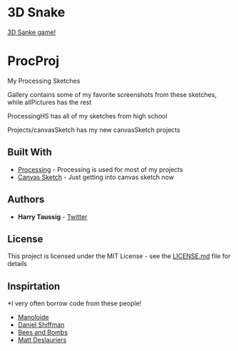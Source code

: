 
# 3D Snake
[3D Sanke game!](https://fir-test-dfe3a.firebaseapp.com/)

# ProcProj
My Processing Sketches

Gallery contains some of my favorite screenshots from these sketches, while allPictures has the rest

ProcessingHS has all of my sketches from high school

Projects/canvasSketch has my new canvasSketch projects


## Built With

* [Processing](https://processing.org/) - Processing is used for most of my projects
* [Canvas Sketch](https://github.com/mattdesl/canvas-sketch) - Just getting into canvas sketch now



## Authors

* **Harry Taussig**  - [Twitter](https://twitter.com/Generendipity)


## License

This project is licensed under the MIT License - see the [LICENSE.md](LICENSE.md) file for details

## Inspirtation
*I very often borrow code from these people!
* [Manoloide](https://twitter.com/manoloidee)
* [Daniel Shiffman](https://twitter.com/shiffman)
* [Bees and Bombs](https://twitter.com/beesandbombs)
* [Matt Deslauriers](https://twitter.com/mattdesl)
